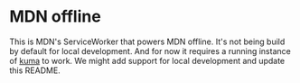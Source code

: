 # MDN offline

This is MDN's ServiceWorker that powers MDN offline. It's not being build by
default for local development. And for now it requires a running instance of
[kuma](https://github.com/mdn/kuma) to work. We might add support for local
development and update this README.
